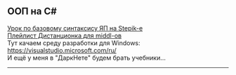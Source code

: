 ## ООП на C#  

[Урок по базовому синтаксису ЯП на Stepik-е](https://stepik.org/lesson/350378/step/1?unit=334240)  
[Плейлист Дистанционка для middl-ов](https://www.youtube.com/playlist?list=PL2PI4EDhLXoxyzJLTrJdE_coPftl2n-wP)  
Тут качаем среду разработки для Windows: https://visualstudio.microsoft.com/ru/  
И ещё у меня в "ДаркНете" будем брать учебники...  

---  

